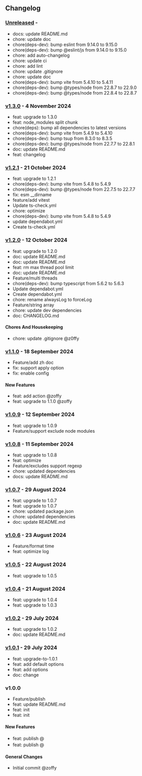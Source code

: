 ## Changelog

### [Unreleased](https://github.com/z0ffy/vite-plugin-bundle-obfuscator/compare/v1.3.0...HEAD) - 

- docs: update README.md
- chore: update doc
- chore(deps-dev): bump eslint from 9.14.0 to 9.15.0
- chore(deps-dev): bump @eslint/js from 9.14.0 to 9.15.0
- chore: add auto-changelog
- chore: update ci
- chore: add lint
- chore: update .gitignore
- chore: update doc
- chore(deps-dev): bump vite from 5.4.10 to 5.4.11
- chore(deps-dev): bump @types/node from 22.8.7 to 22.9.0
- chore(deps-dev): bump @types/node from 22.8.4 to 22.8.7

### [v1.3.0](https://github.com/z0ffy/vite-plugin-bundle-obfuscator/compare/v1.2.1...v1.3.0) -  4 November 2024 

- feat: upgrade to 1.3.0
- feat: node_modules split chunk
- chore(deps): bump all dependencies to latest versions
- chore(deps-dev): bump vite from 5.4.9 to 5.4.10
- chore(deps-dev): bump tsup from 8.3.0 to 8.3.5
- chore(deps-dev): bump @types/node from 22.7.7 to 22.8.1
- doc: update README.md
- feat: changelog

### [v1.2.1](https://github.com/z0ffy/vite-plugin-bundle-obfuscator/compare/v1.2.0...v1.2.1) -  21 October 2024 

- feat: upgrade to 1.2.1
- chore(deps-dev): bump vite from 5.4.8 to 5.4.9
- chore(deps-dev): bump @types/node from 22.7.5 to 22.7.7
- fix: esm __dirname
- feature/add vitest
- Update ts-check.yml
- chore: optimize
- chore(deps-dev): bump vite from 5.4.8 to 5.4.9
- update dependabot.yml
- Create ts-check.yml

### [v1.2.0](https://github.com/z0ffy/vite-plugin-bundle-obfuscator/compare/v1.1.0...v1.2.0) -  12 October 2024 

- feat: upgrade to 1.2.0
- doc: update README.md
- doc: update README.md
- feat: rm max thread pool limit
- doc: update README.md
- Feature/multi threads
- chore(deps-dev): bump typescript from 5.6.2 to 5.6.3
- Update dependabot.yml
- Create dependabot.yml
- chore: rename alwaysLog to forceLog
- Feature/string array
- chore: update dev dependencies
- doc: CHANGELOG.md

#### Chores And Housekeeping

- chore: update .gitignore @z0ffy 

### [v1.1.0](https://github.com/z0ffy/vite-plugin-bundle-obfuscator/compare/v1.0.9...v1.1.0) -  18 September 2024 

- Feature/add zh doc
- fix: support apply option
- fix: enable config

#### New Features

- feat: add action @zoffy 
- feat: upgrade to 1.1.0 @zoffy 

### [v1.0.9](https://github.com/z0ffy/vite-plugin-bundle-obfuscator/compare/v1.0.8...v1.0.9) -  12 September 2024 

- feat: upgrade to 1.0.9
- Feature/support exclude node modules

### [v1.0.8](https://github.com/z0ffy/vite-plugin-bundle-obfuscator/compare/v1.0.7...v1.0.8) -  11 September 2024 

- feat: upgrade to 1.0.8
- feat: optimize
- Feature/excludes support regexp
- chore: updated dependencies
- docs: update README.md

### [v1.0.7](https://github.com/z0ffy/vite-plugin-bundle-obfuscator/compare/v1.0.6...v1.0.7) -  29 August 2024 

- feat: upgrade to 1.0.7
- feat: upgrade to 1.0.7
- chore: updated package.json
- chore: updated dependencies
- doc: update README.md

### [v1.0.6](https://github.com/z0ffy/vite-plugin-bundle-obfuscator/compare/v1.0.5...v1.0.6) -  23 August 2024 

- Feature/format time
- feat: optimize log

### [v1.0.5](https://github.com/z0ffy/vite-plugin-bundle-obfuscator/compare/v1.0.4...v1.0.5) -  22 August 2024 

- feat: upgrade to 1.0.5

### [v1.0.4](https://github.com/z0ffy/vite-plugin-bundle-obfuscator/compare/v1.0.2...v1.0.4) -  21 August 2024 

- feat: upgrade to 1.0.4
- feat: upgrade to 1.0.3

### [v1.0.2](https://github.com/z0ffy/vite-plugin-bundle-obfuscator/compare/v1.0.1...v1.0.2) -  29 July 2024 

- feat: upgrade to 1.0.2
- doc: update README.md

### [v1.0.1](https://github.com/z0ffy/vite-plugin-bundle-obfuscator/compare/v1.0.0...v1.0.1) -  29 July 2024 

- feat: upgrade-to-1.0.1
- feat: add default options
- feat: add options
- doc: change

### v1.0.0

- Feature/publish
- feat: update README.md
- feat: init
- feat: init

#### New Features

- feat: publish @　 
- feat: publish @　 

#### General Changes

- Initial commit @zoffy 
